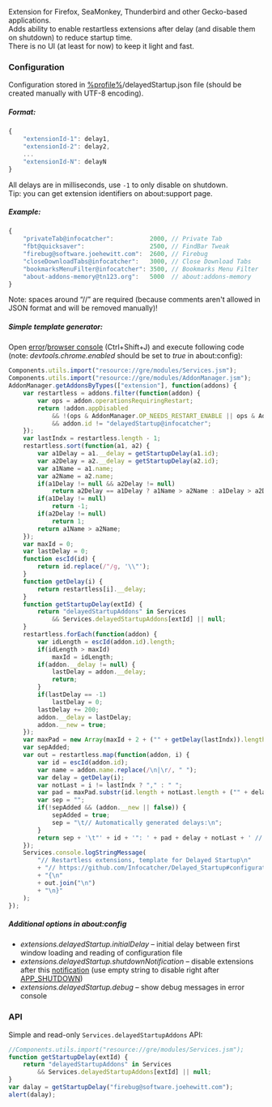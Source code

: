 Extension for Firefox, SeaMonkey, Thunderbird and other Gecko-based applications.
<br>Adds ability to enable restartless extensions after delay (and disable them on shutdown) to reduce startup time.
<br>There is no UI (at least for now) to keep it light and fast.

### Configuration
Configuration stored in <a href="https://support.mozilla.org/en-US/kb/profiles-where-firefox-stores-user-data">%profile%</a>/delayedStartup.json file (should be created manually with UTF-8 encoding).

##### Format:
```js
{
	"extensionId-1": delay1,
	"extensionId-2": delay2,
	...
	"extensionId-N": delayN
}
```
All delays are in milliseconds, use `-1` to only disable on shutdown.
<br>Tip: you can get extension identifiers on about:support page.
##### Example:
```js
{
	"privateTab@infocatcher":          2000, // Private Tab
	"fbt@quicksaver":                  2500, // FindBar Tweak
	"firebug@software.joehewitt.com":  2600, // Firebug
	"closeDownloadTabs@infocatcher":   3000, // Close Download Tabs
	"bookmarksMenuFilter@infocatcher": 3500, // Bookmarks Menu Filter
	"about-addons-memory@tn123.org":   5000  // about:addons-memory
}
```
Note: spaces around “//” are required (because comments aren't allowed in JSON format and will be removed manually)!
##### Simple template generator:
Open <a href="https://developer.mozilla.org/en-US/docs/Error_Console">error</a>/<a href="https://developer.mozilla.org/en-US/docs/Tools/Browser_Console">browser console</a> (Ctrl+Shift+J) and execute following code (note: <em>devtools.chrome.enabled</em> should be set to <em>true</em> in about:config):
```js
Components.utils.import("resource://gre/modules/Services.jsm");
Components.utils.import("resource://gre/modules/AddonManager.jsm");
AddonManager.getAddonsByTypes(["extension"], function(addons) {
	var restartless = addons.filter(function(addon) {
		var ops = addon.operationsRequiringRestart;
		return !addon.appDisabled
			&& !(ops & AddonManager.OP_NEEDS_RESTART_ENABLE || ops & AddonManager.OP_NEEDS_RESTART_DISABLE)
			&& addon.id != "delayedStartup@infocatcher";
	});
	var lastIndx = restartless.length - 1;
	restartless.sort(function(a1, a2) {
		var a1Delay = a1.__delay = getStartupDelay(a1.id);
		var a2Delay = a2.__delay = getStartupDelay(a2.id);
		var a1Name = a1.name;
		var a2Name = a2.name;
		if(a1Delay != null && a2Delay != null)
			return a2Delay == a1Delay ? a1Name > a2Name : a1Delay > a2Delay;
		if(a1Delay != null)
			return -1;
		if(a2Delay != null)
			return 1;
		return a1Name > a2Name;
	});
	var maxId = 0;
	var lastDelay = 0;
	function escId(id) {
		return id.replace(/"/g, '\\"');
	}
	function getDelay(i) {
		return restartless[i].__delay;
	}
	function getStartupDelay(extId) {
		return "delayedStartupAddons" in Services
			&& Services.delayedStartupAddons[extId] || null;
	}
	restartless.forEach(function(addon) {
		var idLength = escId(addon.id).length;
		if(idLength > maxId)
			maxId = idLength;
		if(addon.__delay != null) {
			lastDelay = addon.__delay;
			return;
		}
		if(lastDelay == -1)
			lastDelay = 0;
		lastDelay += 200;
		addon.__delay = lastDelay;
		addon.__new = true;
	});
	var maxPad = new Array(maxId + 2 + ("" + getDelay(lastIndx)).length).join(" ");
	var sepAdded;
	var out = restartless.map(function(addon, i) {
		var id = escId(addon.id);
		var name = addon.name.replace(/\n|\r/, " ");
		var delay = getDelay(i);
		var notLast = i != lastIndx ? "," : " ";
		var pad = maxPad.substr(id.length + notLast.length + ("" + delay).length);
		var sep = "";
		if(!sepAdded && (addon.__new || false)) {
			sepAdded = true;
			sep = "\t// Automatically generated delays:\n";
		}
		return sep + '\t"' + id + '": ' + pad + delay + notLast + ' // ' + name;
	});
	Services.console.logStringMessage(
		"// Restartless extensions, template for Delayed Startup\n"
		+ "// https://github.com/Infocatcher/Delayed_Startup#configuration\n"
		+ "{\n"
		+ out.join("\n")
		+ "\n}"
	);
});
```

##### Additional options in about:config
* <em>extensions.delayedStartup.initialDelay</em> – initial delay between first window loading and reading of configuration file
* <em>extensions.delayedStartup.shutdownNotification</em> – disable extensions after this <a href="https://developer.mozilla.org/en-US/docs/Observer_Notifications">notification</a> (use empty string to disable right after <a href="https://developer.mozilla.org/en-US/Add-ons/Bootstrapped_extensions#Reason_constants">APP_SHUTDOWN</a>)
* <em>extensions.delayedStartup.debug</em> – show debug messages in error console

### API
Simple and read-only `Services.delayedStartupAddons` API:
```js
//Components.utils.import("resource://gre/modules/Services.jsm");
function getStartupDelay(extId) {
	return "delayedStartupAddons" in Services
		&& Services.delayedStartupAddons[extId] || null;
}
var dalay = getStartupDelay("firebug@software.joehewitt.com");
alert(dalay);
```